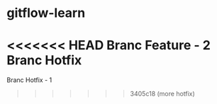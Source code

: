 # gitflow-learn

<<<<<<< HEAD
Branc Feature - 2
Branc Hotfix
=======
Branc Hotfix - 1
>>>>>>> 3405c18 (more hotfix)
